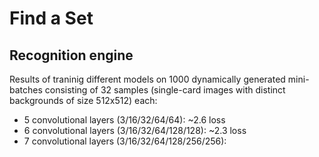 # Find a Set

## Recognition engine

Results of traninig different models on 1000 dynamically generated mini-batches consisting of 32 samples (single-card images with distinct backgrounds of size 512x512) each:
* 5 convolutional layers (3/16/32/64/64): ~2.6 loss
* 6 convolutional layers (3/16/32/64/128/128): ~2.3 loss
* 7 convolutional layers (3/16/32/64/128/256/256): 